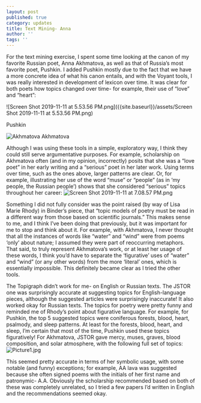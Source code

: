 ```yaml
---
layout: post
published: true
category: updates
title: Text Mining- Anna
author: ''
tags: ''
---
```

For the text mining exercise, I spent some time looking at the canon of my favorite Russian poet, Anna Akhmatova, as well as that of Russia’s most favorite poet, Pushkin. I added Pushkin mostly due to the fact that we have a more concrete idea of what his canon entails, and with the Voyant tools, I was really interested in development of lexicon over time. It was clear for both poets how topics changed over time- for example, their use of “love” and “heart”:

![Screen Shot 2019-11-11 at 5.53.56 PM.png]({{site.baseurl}}/assets/Screen Shot 2019-11-11 at 5.53.56 PM.png)

Pushkin

![Akhmatova]({{site.baseurl}}/assets/Screen%20Shot%202019-11-11%20at%205.55.20%20PM.png)
Akhmatova

Although I was using these tools in a simple, exploratory way, I think they could still serve argumentative purposes. For example, scholarship on Akhmatova often (and in my opinion, incorrectly) posits that she was a “love poet” in her early writing and a “serious” poet in her later work. Using terms over time, such as the ones above, larger patterns are clear. Or, for example, illustrating her use of the word “muse” or “people” (as in ‘my people, the Russian people’) shows that she considered “serious” topics throughout her career:
![Screen Shot 2019-11-11 at 7.08.57 PM.png]({{site.baseurl}}/assets/Screen%20Shot%202019-11-11%20at%207.08.57%20PM.png)

Something I did not fully consider was the point raised (by way of Lisa Marie Rhody) in Binder’s piece, that “topic models of poetry must be read in a different way from those based on scientific journals.” This makes sense to me, and I think I’ve been doing that previously, but it was important for me to stop and think about it. For example, with Akhmatova, I never thought that all the instances of words like “water” and “wind” were from poems ‘only’ about nature; I assumed they were part of reoccurring metaphors. That said, to truly represent Akhmatova’s work, or at least her usage of these words, I think you’d have to separate the ‘figurative’ uses of “water” and “wind” (or any other words) from the more ‘literal’ ones, which is essentially impossible. This definitely became clear as I tried the other tools.

The Topigraph didn’t work for me- on English or Russian texts. The JSTOR one was surprisingly accurate at suggesting topics for English-language pieces, although the suggested articles were surprisingly inaccurate! It also worked okay for Russian texts. The topics for poetry were pretty funny and reminded me of Rhody’s point about figurative language. For example, for Pushkin, the top 5 suggested topics were coniferous forests, blood, heart, psalmody, and sleep patterns. At least for the forests, blood, heart, and sleep, I’m certain that most of the time, Pushkin used these topics figuratively! For Akhmatova, JSTOR gave mercy, muses, graves, blood composition, and solar atmosphere, with the following full set of topics:
![Picture1.jpg]({{site.baseurl}}/assets/Picture1.jpg)

This seemed pretty accurate in terms of her symbolic usage, with some notable (and funny) exceptions; for example, AA lava was suggested because she often signed poems with the initials of her first name and patronymic- A.A. Obviously the scholarship recommended based on both of these was completely unrelated, so I tried a few papers I’d written in English and the recommendations seemed okay.